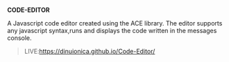 **CODE-EDITOR**

A Javascript code editor created using the ACE library. 
The editor supports any javascript syntax,runs and displays the code
written in the messages console.

>LIVE:https://dinuionica.github.io/Code-Editor/
